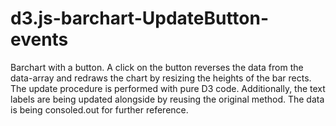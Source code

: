 # d3.js-barchart-UpdateButton-events

Barchart with a button. A click on the button reverses the data from the data-array and redraws the chart by resizing the heights of the bar rects.
The update procedure is performed with pure D3 code.
Additionally, the text labels are being updated alongside by reusing the original method.
The data is being consoled.out for further reference.
